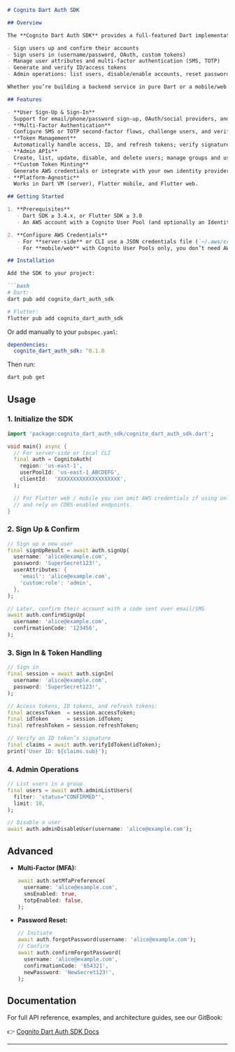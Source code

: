 ````markdown
# Cognito Dart Auth SDK

## Overview

The **Cognito Dart Auth SDK** provides a full-featured Dart implementation of AWS Cognito authentication flows for both server-side and Flutter apps. With this SDK you can:

- Sign users up and confirm their accounts  
- Sign users in (username/password, OAuth, custom tokens)  
- Manage user attributes and multi-factor authentication (SMS, TOTP)  
- Generate and verify ID/access tokens  
- Admin operations: list users, disable/enable accounts, reset passwords, and more  

Whether you’re building a backend service in pure Dart or a mobile/web client in Flutter, this SDK makes integrating with AWS Cognito seamless.

## Features

- **User Sign-Up & Sign-In**  
  Support for email/phone/password sign-up, OAuth/social providers, and custom auth challenges.  
- **Multi-Factor Authentication**  
  Configure SMS or TOTP second-factor flows, challenge users, and verify codes.  
- **Token Management**  
  Automatically handle access, ID, and refresh tokens; verify signatures; refresh tokens.  
- **Admin APIs**  
  Create, list, update, disable, and delete users; manage groups and user attributes.  
- **Custom Token Minting**  
  Generate AWS credentials or integrate with your own identity provider.  
- **Platform-Agnostic**  
  Works in Dart VM (server), Flutter mobile, and Flutter web.

## Getting Started

1. **Prerequisites**  
   - Dart SDK ≥ 3.4.x, or Flutter SDK ≥ 3.0  
   - An AWS account with a Cognito User Pool (and optionally an Identity Pool)

2. **Configure AWS Credentials**  
   - For **server-side** or CLI use a JSON credentials file (`~/.aws/credentials`) or environment variables (`AWS_ACCESS_KEY_ID`, `AWS_SECRET_ACCESS_KEY`).  
   - For **mobile/web** with Cognito User Pools only, you don’t need AWS credentials—just your pool and client IDs.

## Installation

Add the SDK to your project:

```bash
# Dart:
dart pub add cognito_dart_auth_sdk

# Flutter:
flutter pub add cognito_dart_auth_sdk
````

Or add manually to your `pubspec.yaml`:

```yaml
dependencies:
  cognito_dart_auth_sdk: ^0.1.0
```

Then run:

```bash
dart pub get
```

## Usage

### 1. Initialize the SDK

```dart
import 'package:cognito_dart_auth_sdk/cognito_dart_auth_sdk.dart';

void main() async {
  // For server-side or local CLI
  final auth = CognitoAuth(
    region: 'us-east-1',
    userPoolId: 'us-east-1_ABCDEFG',
    clientId:  'XXXXXXXXXXXXXXXXXXXX',
  );

  // For Flutter web / mobile you can omit AWS credentials if using only User Pools
  // and rely on CORS-enabled endpoints.
}
```

### 2. Sign Up & Confirm

```dart
// Sign up a new user
final signUpResult = await auth.signUp(
  username: 'alice@example.com',
  password: 'SuperSecret123!',
  userAttributes: {
    'email': 'alice@example.com',
    'custom:role': 'admin',
  },
);

// Later, confirm their account with a code sent over email/SMS
await auth.confirmSignUp(
  username: 'alice@example.com',
  confirmationCode: '123456',
);
```

### 3. Sign In & Token Handling

```dart
// Sign in
final session = await auth.signIn(
  username: 'alice@example.com',
  password: 'SuperSecret123!',
);

// Access tokens, ID tokens, and refresh tokens:
final accessToken  = session.accessToken;
final idToken      = session.idToken;
final refreshToken = session.refreshToken;

// Verify an ID token’s signature
final claims = await auth.verifyIdToken(idToken);
print('User ID: ${claims.sub}');
```

### 4. Admin Operations

```dart
// List users in a group
final users = await auth.adminListUsers(
  filter: 'status="CONFIRMED"',
  limit: 10,
);

// Disable a user
await auth.adminDisableUser(username: 'alice@example.com');
```

## Advanced

* **Multi-Factor (MFA):**

  ```dart
  await auth.setMfaPreference(
    username: 'alice@example.com',
    smsEnabled: true,
    totpEnabled: false,
  );
  ```

* **Password Reset:**

  ```dart
  // Initiate
  await auth.forgotPassword(username: 'alice@example.com');
  // Confirm
  await auth.confirmForgotPassword(
    username: 'alice@example.com',
    confirmationCode: '654321',
    newPassword: 'NewSecret123!',
  );
  ```

## Documentation

For full API reference, examples, and architecture guides, see our GitBook:

👉 [Cognito Dart Auth SDK Docs](https://aortem.gitbook.io/cognito-dart-auth-sdk/)

---

